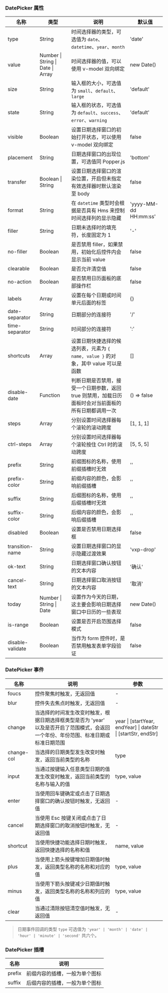 ### DatePicker 属性

| 名称             | 类型                              | 说明                                                                                                 | 默认值                |
| ---------------- | --------------------------------- | ---------------------------------------------------------------------------------------------------- | --------------------- |
| type             | String                            | 时间选择器的类型，可选值为 `date`、`datetime`、`year`、`month`                                       | 'date'                |
| value            | Number \| String \| Date \| Array | 时间选择器的值，可以使用 v-model 双向绑定                                                            | new Date()            |
| size             | String                            | 输入框的大小，可选值为 `small`、`default`、`large`                                                   | 'default'             |
| state            | String                            | 输入框的状态，可选值为 `default`、`success`、`error`、`warning`                                      | 'default'             |
| visible          | Boolean                           | 设置日期选择窗口的初始打开状态，可以使用 v-model 双向绑定                                            | false                 |
| placement        | String                            | 日期选择窗口的出现位置，可选值同 Popper.js                                                           | 'bottom'              |
| transfer         | Boolean \| String                 | 设置日期选择窗口的渲染位置，开启但未指定有效选择器时默认渲染至 body                                  | false                 |
| format           | String                            | 在 `datetime` 类型时会根据是否具有 Hms 来控制时间选择列的显示隐藏                                    | 'yyyy-MM-dd HH:mm:ss' |
| filler           | String                            | 日期未选择时的填充符，长度固定为 1                                                                   | '-'                   |
| no-filler        | Boolean                           | 是否禁用 filler，如果禁用，初始化后控件内会显示当前 value                                            | false                 |
| clearable        | Boolean                           | 是否允许清空值                                                                                       | false                 |
| no-action        | Boolean                           | 是否禁用日历面板的底部操作栏                                                                         | false                 |
| labels           | Array                             | 设置在每个日期或时间单元后面的标签                                                                   | {}                    |
| date-separator   | String                            | 日期部分的连接符                                                                                     | '/'                   |
| time-separator   | String                            | 时间部分的连接符                                                                                     | ':'                   |
| shortcuts        | Array                             | 设置日期快捷选择的候选列表，元素为 `{ name, value }` 的对象，其中 value 可以是函数                   | []                    |
| disable-date     | Function                          | 判断日期是否禁用，接受一个日期参数，返回 true 则禁用，加载日历面板时会对当前面板的所有日期都调用一次 | () => false           |
| steps            | Array                             | 分别设置时间选择器每个滚轮的滚动跨度                                                                 | [1, 1, 1]             |
| ctrl-steps       | Array                             | 分别设置时间选择器每个滚轮按住 Ctrl 时的滚动跨度                                                     | [5, 5, 5]             |
| prefix           | String                            | 前缀图标的名称，使用前缀插槽时无效                                                                   | ''                    |
| prefix-color     | String                            | 前缀内容的颜色，会影响前缀插槽                                                                       | ''                    |
| suffix           | String                            | 后缀图标的名称，使用后缀插槽时无效                                                                   | ''                    |
| suffix-color     | String                            | 后缀内容的颜色，会影响后缀插槽                                                                       | ''                    |
| disabled         | Boolean                           | 设置是否禁用日期选择框                                                                               | false                 |
| transition-name  | String                            | 设置日期选择窗口的显示隐藏过渡效果                                                                   | 'vxp-drop'            |
| ok-text          | String                            | 日期选择窗口确认按钮的文本内容                                                                       | '确认'                |
| cancel-text      | String                            | 日期选择窗口取消按钮的文本内容                                                                       | '取消'                |
| today            | Number \| String \| Date          | 设置作为今天的日期，这主要会影响日期选择窗口中日历的一些表现                                         | new Date()            |
| is-range         | Boolean                           | 设置是否开启范围选择模式                                                                             | false                 |
| disable-validate | Boolean                           | 当作为 form 控件时，是否禁用触发表单字段验证                                                         | false                 |

### DatePicker 事件

| 名称          | 说明                                                                                                                                 | 参数                                                          |
| ------------- | ------------------------------------------------------------------------------------------------------------------------------------ | ------------------------------------------------------------- |
| foucs      | 控件聚焦时触发，无返回值                                                                                                             | -                                                             |
| blur       | 控件失去焦点时触发，无返回值                                                                                                         | -                                                             |
| change     | 当选择的时间发生改变时触发，根据日期选择框类型是否为 'year' 以及是否开启了范围模式，会返回一个年份、年份范围、标准日期或标准日期范围 | year \| [startYear, endYear] \| dateStr \| [startStr, endStr] |
| change-col | 当选择的日期类型发生改变时触发，返回当前类型的名称                                                                                   | type                                                          |
| input      | 当通过按键输入任意类型日期的值发生改变时触发，返回当前类型的名称与输入的值                                                           | type, value                                                   |
| enter      | 当使用回车键确定或点击了日期选择窗口的确认按钮时触发，无返回值                                                                       | -                                                             |
| cancel     | 当使用 Esc 按键关闭或点击了日期选择窗口的取消按钮时触发，无返回值                                                                    | -                                                             |
| shortcut   | 当使用快捷功能选择日期时触发，返回快捷选择的名称和值                                                                                 | name, value                                                   |
| plus       | 当使用上箭头按键增加日期值时触发，返回类型名称的名称和对应的值                                                                       | type, value                                                   |
| minus      | 当使用下箭头按键减少日期值时触发，返回类型名称的名称和列应的值                                                                       | type, value                                                   |
| clear      | 当通过清除按钮清空值时触发，无返回值                                                                                                 | -                                                             |

> 日期事件回调的类型  `type` 可选值为 `'year' | 'month' | 'date' | 'hour' | 'minute' | 'second'` 共六个。

### DatePicker 插槽

| 名称   | 说明                           |
| ------ | ------------------------------ |
| prefix | 前缀内容的插槽，一般为单个图标 |
| suffix | 后缀内容的插槽，一般为单个图标 |
